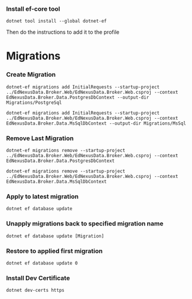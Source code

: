 ### Install ef-core tool
```
dotnet tool install --global dotnet-ef
```
Then do the instructions to add it to the profile

# Migrations

### Create Migration
```
dotnet-ef migrations add InitialRequests --startup-project ../EdNexusData.Broker.Web/EdNexusData.Broker.Web.csproj --context EdNexusData.Broker.Data.PostgresDbContext --output-dir Migrations/PostgreSql
```
```
dotnet-ef migrations add InitialRequests --startup-project ../EdNexusData.Broker.Web/EdNexusData.Broker.Web.csproj --context EdNexusData.Broker.Data.MsSqlDbContext --output-dir Migrations/MsSql
```
### Remove Last Migration
```
dotnet-ef migrations remove --startup-project ../EdNexusData.Broker.Web/EdNexusData.Broker.Web.csproj --context EdNexusData.Broker.Data.PostgresDbContext
```
```
dotnet-ef migrations remove --startup-project ../EdNexusData.Broker.Web/EdNexusData.Broker.Web.csproj --context EdNexusData.Broker.Data.MsSqlDbContext
```
### Apply to latest migration
```
dotnet ef database update
```
### Unapply migrations back to specified migration name
```
dotnet ef database update [Migration]
```
### Restore to applied first migration
```
dotnet ef database update 0
```


### Install Dev Certificate
```
dotnet dev-certs https
```
